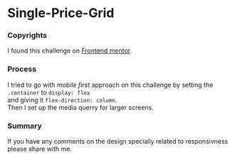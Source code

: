 # Single-Price-Grid

### Copyrights

I found this challenge on [Frontend mentor](https://www.frontendmentor.io/challenges/single-price-grid-component-5ce41129d0ff452fec5abbbc).  

### Process 

I tried to go with _mobile first_ approach on this challenge by setting the ` .container ` to ` display: flex `<br> and giving it ` flex-direction: column `.  
Then I set up the media querry for larger screens.

### Summary

If you have any comments on the design specially related to responsivness please share with me.
